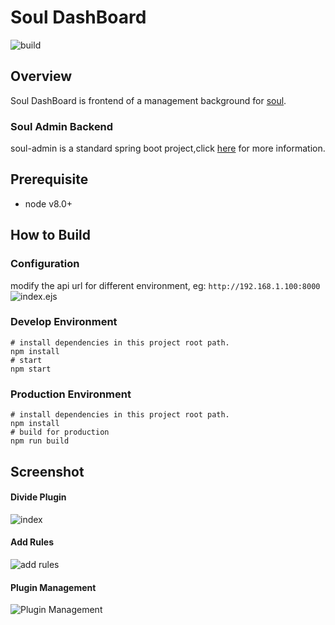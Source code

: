 # Soul DashBoard

![build](https://github.com/dromara/soul-dashboard/workflows/build/badge.svg)


## Overview
Soul DashBoard is frontend of a management background for [soul](https://github.com/dromara/soul).

### Soul Admin Backend
soul-admin is a standard spring boot project,click [here](https://github.com/dromara/soul/tree/master/soul-admin) for more information.

## Prerequisite
- node v8.0+

## How to Build

### Configuration

modify the api url for different environment, eg: `http://192.168.1.100:8000`
![index.ejs](https://raw.githubusercontent.com/dromara/soul-dashboard/master/doc/img/index.ejs.png)


### Develop Environment

```shell
# install dependencies in this project root path.
npm install
# start
npm start
```

### Production Environment

```shell
# install dependencies in this project root path.
npm install
# build for production
npm run build
```

## Screenshot

#### Divide Plugin
![index](https://raw.githubusercontent.com/dromara/soul-dashboard/master/doc/img/index.jpg)

#### Add Rules
![add rules](https://raw.githubusercontent.com/dromara/soul-dashboard/master/doc/img/add-rules.png)

#### Plugin Management
![Plugin Management](https://raw.githubusercontent.com/dromara/soul-dashboard/master/doc/img/plugin-management.jpg)

